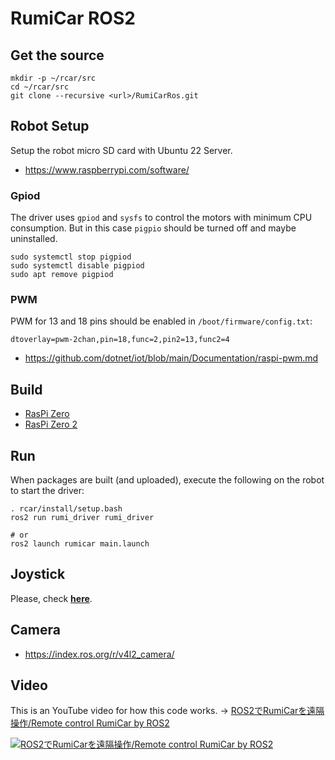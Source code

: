 # RumiCar ROS2

## Get the source
```
mkdir -p ~/rcar/src
cd ~/rcar/src
git clone --recursive <url>/RumiCarRos.git
```

## Robot Setup
Setup the robot micro SD card with Ubuntu 22 Server.

* https://www.raspberrypi.com/software/

### Gpiod
The driver uses `gpiod` and `sysfs` to control the motors with minimum CPU consumption. But in this case `pigpio` should be turned off and maybe uninstalled.
```
sudo systemctl stop pigpiod
sudo systemctl disable pigpiod
sudo apt remove pigpiod
```

### PWM
PWM for 13 and 18 pins should be enabled in `/boot/firmware/config.txt`:
```
dtoverlay=pwm-2chan,pin=18,func=2,pin2=13,func2=4
```

* https://github.com/dotnet/iot/blob/main/Documentation/raspi-pwm.md

## Build
* [RasPi Zero](docs/RasPiZero.md)
* [RasPi Zero 2](docs/RasPiZero2.md)

## Run
When packages are built (and uploaded), execute the following on the robot to start the driver:

```
. rcar/install/setup.bash
ros2 run rumi_driver rumi_driver

# or
ros2 launch rumicar main.launch
```

## Joystick
Please, check [**here**](rumi_teleop/README.md).

## Camera

* https://index.ros.org/r/v4l2_camera/

## Video

This is an YouTube video for how this code works. -> [ROS2でRumiCarを遠隔操作/Remote control RumiCar by ROS2](https://youtu.be/bZCdvuuSebk)

[![ROS2でRumiCarを遠隔操作/Remote control RumiCar by ROS2](http://img.youtube.com/vi/bZCdvuuSebk/0.jpg)](https://youtu.be/bZCdvuuSebk "ROS2でRumiCarを遠隔操作/Remote control RumiCar by ROS2")
